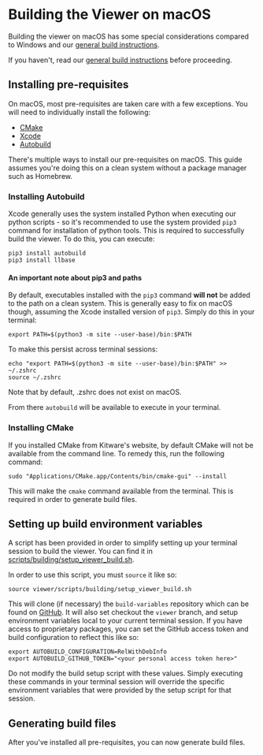 # Building the Viewer on macOS
Building the viewer on macOS has some special considerations compared to Windows and our [general build instructions](building.md).

If you haven't, read our [general build instructions](building.md) before proceeding.

## Installing pre-requisites
On macOS, most pre-requisites are taken care with a few exceptions.  You will need to individually install the following:

* [CMake](https://cmake.org/download/)
* [Xcode](https://apps.apple.com/us/app/xcode/id497799835?mt=12)
* [Autobuild](https://wiki.secondlife.com/wiki/Autobuild)

There's multiple ways to install our pre-requisites on macOS.  This guide assumes you're doing this on a clean system without a package manager such as Homebrew.

### Installing Autobuild

Xcode generally uses the system installed Python when executing our python scripts - so it's recommended to use the system provided `pip3` command for installation of python tools.  This is required to successfully build the viewer.  To do this, you can execute:

```Shell
pip3 install autobuild
pip3 install llbase
```

#### An important note about pip3 and paths
By default, executables installed with the `pip3` command **will not** be added to the path on a clean system.  This is generally easy to fix on macOS though, assuming the Xcode installed version of `pip3`.  Simply do this in your terminal:

```Shell
export PATH=$(python3 -m site --user-base)/bin:$PATH
```

To make this persist across terminal sessions:
```Shell
echo "export PATH=$(python3 -m site --user-base)/bin:$PATH" >> ~/.zshrc
source ~/.zshrc
```
Note that by default, .zshrc does not exist on macOS.

From there `autobuild` will be available to execute in your terminal.

### Installing CMake

If you installed CMake from Kitware's website, by default CMake will not be available from the command line.  To remedy this, run the following command:

```Shell
sudo "Applications/CMake.app/Contents/bin/cmake-gui" --install
```
This will make the `cmake` command available from the terminal.  This is required in order to generate build files.

## Setting up build environment variables
A script has been provided in order to simplify setting up your terminal session to build the viewer.  You can find it in [scripts/building/setup_viewer_build.sh](../scripts/building/setup_viewer_build.sh).

In order to use this script, you must `source` it like so:
```Shell
source viewer/scripts/building/setup_viewer_build.sh
```
This will clone (if necessary) the `build-variables` repository which can be found on [GitHub](https://github.com/secondlife/build-variables).  It will also set checkout the `viewer` branch, and setup environment variables local to your current terminal session.  If you have access to proprietary packages, you can set the GitHub access token and build configuration to reflect this like so:

```Shell
export AUTOBUILD_CONFIGURATION=RelWithDebInfo
export AUTOBUILD_GITHUB_TOKEN="<your personal access token here>"
```
Do not modify the build setup script with these values.  Simply executing these commands in your terminal session will override the specific environment variables that were provided by the setup script for that session.

## Generating build files
After you've installed all pre-requisites, you can now generate build files.
